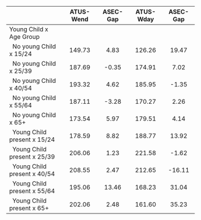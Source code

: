 
|                      |    ATUS-Wend |     ASEC-Gap |    ATUS-Wday |     ASEC-Gap |
| -------------------- | :----------: | :----------: | :----------: | :----------: |
| Young Child x Age Group |              |              |              |              |
| &nbsp;&nbsp;No young Child x 15/24 |       149.73 |         4.83 |       126.26 |        19.47 |
| &nbsp;&nbsp;No young Child x 25/39 |       187.69 |        -0.35 |       174.91 |         7.02 |
| &nbsp;&nbsp;No young Child x 40/54 |       193.32 |         4.62 |       185.95 |        -1.35 |
| &nbsp;&nbsp;No young Child x 55/64 |       187.11 |        -3.28 |       170.27 |         2.26 |
| &nbsp;&nbsp;No young Child x 65+ |       173.54 |         5.97 |       179.51 |         4.14 |
| &nbsp;&nbsp;Young Child present x 15/24 |       178.59 |         8.82 |       188.77 |        13.92 |
| &nbsp;&nbsp;Young Child present x 25/39 |       206.06 |         1.23 |       221.58 |        -1.62 |
| &nbsp;&nbsp;Young Child present x 40/54 |       208.55 |         2.47 |       212.65 |       -16.11 |
| &nbsp;&nbsp;Young Child present x 55/64 |       195.06 |        13.46 |       168.23 |        31.04 |
| &nbsp;&nbsp;Young Child present x 65+ |       202.06 |         2.48 |       161.60 |        35.23 |

